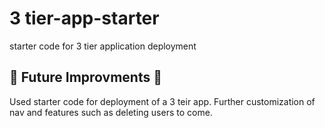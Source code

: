 # 3 tier-app-starter
starter code for 3 tier application deployment

## :construction: Future Improvments :construction:
Used starter code for deployment of a 3 teir app. Further customization of nav and features such as deleting users to come. 
